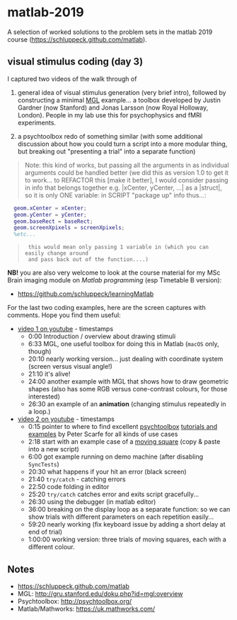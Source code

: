 # matlab-2019

A selection of worked solutions to the problem sets in the matlab 2019 course (https://schluppeck.github.com/matlab).

## visual stimulus coding (day 3)

I captured two videos of the walk through of

1. general idea of visual stimulus generation (very brief intro), followed by constructing a minimal [MGL](https://github.com/justingardner/mgl) example... a toolbox developed by Justin Gardner (now Stanford) and Jonas Larsson (now Royal Holloway, London). People in my lab use this for psychophysics and fMRI experiments.

2. a psychtoolbox redo of something similar (with some additional discussion about how you could turn a script into a more modular thing, but breaking out "presenting a trial" into a separate function)

>Note: this kind of works, but passing all the arguments in as individual
>      arguments could be handled better (we did this as version 1.0 to get it
>      to work... to REFACTOR this [make it better], I would consider passing in
>      info that belongs together e.g. |xCenter, yCenter, ...| as a |struct|, so
>      it is only ONE variable: in SCRIPT "package up" info thus...:

```matlab
  geom.xCenter = xCenter;
  geom.yCenter = yCenter;
  geom.baseRect = baseRect;
  geom.screenXpixels = screenXpixels;
  %etc...
```
>      this would mean only passing 1 variable in (which you can easily change around
>      and pass back out of the function....)

**NB!** you are also very welcome to look at the course material for my MSc Brain imaging module on *Matlab programming* (esp Timetable B version):

- https://github.com/schluppeck/learningMatlab

For the last two coding examples, here are the screen captures with comments. Hope you find them useful:

- [video 1 on youtube](https://www.youtube.com/watch?v=ciHC7WoDpS0&t=5s) - timestamps
  + 0:00 Introduction / overview about drawing stimuli
  + 6:33 MGL, one useful toolbox for doing this in Matlab (``macOS`` only, though)
  + 20:10 nearly working version... just dealing with coordinate system (screen versus visual angle!)
  + 21:10 it's alive!
  + 24:00 another example with MGL that shows how to draw geometric shapes (also has some RGB versus cone-contrast colours, for those interested)
  + 26:30 an example of an **animation** (changing stimulus repeatedly in a loop.)
- [video 2 on youtube](https://youtu.be/WXvQ0Qtk_2E) - timestamps
  + 0:15 pointer to where to find excellent [psychtoolbox](http://psychtoolbox.org/) [tutorials and examples](http://peterscarfe.com/ptbtutorials.html) by Peter Scarfe for all kinds of use cases
  + 2:18 start with an example case of a [moving square](http://peterscarfe.com/movingsquaredemocode.html) (copy & paste into a new script)
  + 6:00 got example running on demo machine (after disabling ``SyncTests``)
  + 20:30 what happens if your hit an error (black screen)
  + 21:40 ``try/catch`` - catching errors
  + 22:50 code folding in editor
  + 25:20 ``try/catch`` catches error and exits script gracefully...
  + 26:30 using the debugger (in matlab editor)
  + 36:00 breaking on the display loop as a separate function: so we can show trials with different parameters on each repetition easily...
  + 59:20 nearly working (fix keyboard issue by adding a short delay at end of trial)
  + 1:00:00 working version: three trials of moving squares, each with a different colour.



## Notes

- https://schluppeck.github.com/matlab
- MGL: http://gru.stanford.edu/doku.php?id=mgl:overview
- Psychtoolbox: http://psychtoolbox.org/
- Matlab/Mathworks: https://uk.mathworks.com/

